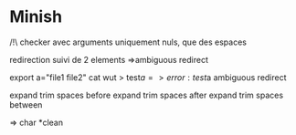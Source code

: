 # Minish

/!\ checker avec arguments uniquement nuls, que des espaces

<!-- if (valeur exportee contains quote et !is_quoted ==> mettre des quotes) -->

redirection suivi de 2 elements =>ambiguous redirect

export a="file1 file2"
cat wut > test$a
=> error : test$a ambiguous redirect

expand trim spaces before
expand trim spaces after
expand trim spaces between

=> char *clean